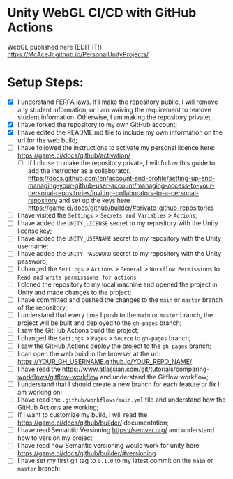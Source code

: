 # Unity WebGL CI/CD with GitHub Actions

WebGL published here (EDIT IT!) https://McAceJr.github.io/PersonalUnityProjects/

# Setup Steps:

- [x] I understand FERPA laws. If I make the repository public, I will remove any student information, or I am waiving the requirement to remove student information. Otherwise, I am making the repository private;
- [x] I have forked the repository to my own GitHub account;
- [x] I have edited the README.md file to include my own information on the url for the web build;
- [ ] I have followed the instructions to activate my personal licence here: https://game.ci/docs/github/activation/ ;
    - [ ] If I chose to make the repository private, I will follow this guide to add the instructor as a collaborator. https://docs.github.com/en/account-and-profile/setting-up-and-managing-your-github-user-account/managing-access-to-your-personal-repositories/inviting-collaborators-to-a-personal-repository and set up the keys here https://game.ci/docs/github/builder/#private-github-repositories
- [ ] I have visited the `Settings` > `Secrets and Variables` > `Actions`;
- [ ] I have added the `UNITY_LICENSE` secret to my repository with the Unity license key;
- [ ] I have added the `UNITY_USERNAME` secret to my repository with the Unity username;
- [ ] I have added the `UNITY_PASSWORD` secret to my repository with the Unity password;
- [ ] I changed the `Settings` > `Actions` > `General` > `Workflow Permissions` to `Read and write permissions for actions`;
- [ ] I cloned the repository to my local machine and opened the project in Unity and made changes to the project;
- [ ] I have committed and pushed the changes to the `main` or `master` branch of the repository;
- [ ] I understand that every time I push to the `main` or `master` branch, the project will be built and deployed to the `gh-pages` branch;
- [ ] I saw the GitHub Actions build the project;
- [ ] I changed the `Settings` > `Pages` > `Source` to `gh-pages` branch;
- [ ] I saw the GitHub Actions deploy the project to the `gh-pages` branch;
- [ ] I can open the web build in the browser at the url: https://YOUR_GH_USERNAME.github.io/YOUR_REPO_NAME/
- [ ] I have read the https://www.atlassian.com/git/tutorials/comparing-workflows/gitflow-workflow and understand the Gitflow workflow;
- [ ] I understand that I should create a new branch for each feature or fix I am working on;
- [ ] I have read the `.github/workflows/main.yml` file and understand how the GitHub Actions are working;
- [ ] If I want to customize my build, I will read the https://game.ci/docs/github/builder/ documentation; 
- [ ] I have read Semantic Versioning https://semver.org/ and understand how to version my project;
- [ ] I have read how Semantic versioning would work for unity here https://game.ci/docs/github/builder/#versioning 
- [ ] I have set my first git tag to `0.1.0` to my latest commit on the `main` or `master` branch;
